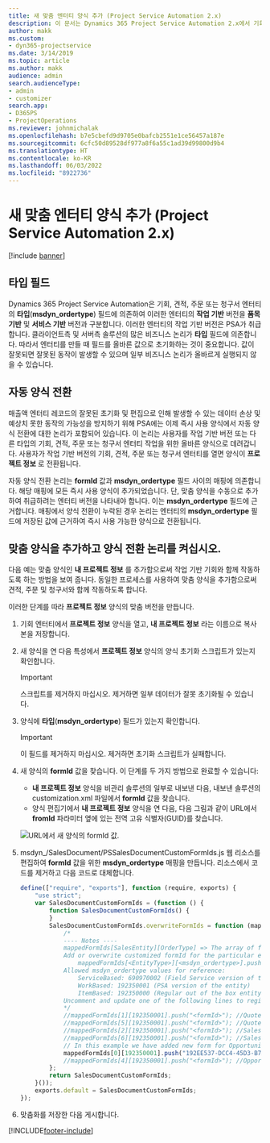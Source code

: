 ```yaml
---
title: 새 맞춤 엔터티 양식 추가 (Project Service Automation 2.x)
description: 이 문서는 Dynamics 365 Project Service Automation 2.x에서 기회, 견적, 주문 또는 청구서를 위한 맞춤 엔터티 양식을 추가하는 방법에 대한 정보를 제공합니다.
author: makk
ms.custom:
- dyn365-projectservice
ms.date: 3/14/2019
ms.topic: article
ms.author: makk
audience: admin
search.audienceType:
- admin
- customizer
search.app:
- D365PS
- ProjectOperations
ms.reviewer: johnmichalak
ms.openlocfilehash: b7e5cbefd9d9705e0bafcb2551e1ce56457a187e
ms.sourcegitcommit: 6cfc50d89528df977a8f6a55c1ad39d99800d9b4
ms.translationtype: HT
ms.contentlocale: ko-KR
ms.lasthandoff: 06/03/2022
ms.locfileid: "8922736"
---
```

# <a name="add-new-custom-entity-forms-project-service-automation-2x"></a>새 맞춤 엔터티 양식 추가 (Project Service Automation 2.x)

[!include [banner](../../includes/psa-now-project-operations.md)]

## <a name="type-field"></a>타입 필드 

Dynamics 365 Project Service Automation은 기회, 견적, 주문 또는 청구서 엔터티의 **타입**(**msdyn\_ordertype**) 필드에 의존하여 이러한 엔터티의 **작업 기반** 버전을 **품목 기반** 및 **서비스 기반** 버전과 구분합니다. 이러한 엔터티의 작업 기반 버전은 PSA가 취급합니다. 클라이언트측 및 서버측 솔루션의 많은 비즈니스 논리가 **타입** 필드에 의존합니다. 따라서 엔터티를 만들 때 필드를 올바른 값으로 초기화하는 것이 중요합니다. 값이 잘못되면 잘못된 동작이 발생할 수 있으며 일부 비즈니스 논리가 올바르게 실행되지 않을 수 있습니다.

## <a name="automatic-form-switching"></a>자동 양식 전환

매출액 엔터티 레코드의 잘못된 초기화 및 편집으로 인해 발생할 수 있는 데이터 손상 및 예상치 못한 동작의 가능성을 방지하기 위해 PSA에는 이제 즉시 사용 양식에서 자동 양식 전환에 대한 논리가 포함되어 있습니다. 이 논리는 사용자를 작업 기반 버전 또는 다른 타입의 기회, 견적, 주문 또는 청구서 엔터티 작업을 위한 올바른 양식으로 데려갑니다. 사용자가 작업 기반 버전의 기회, 견적, 주문 또는 청구서 엔터티를 열면 양식이 **프로젝트 정보** 로 전환됩니다.

자동 양식 전환 논리는 **formId** 값과 **msdyn\_ordertype** 필드 사이의 매핑에 의존합니다. 해당 매핑에 모든 즉시 사용 양식이 추가되었습니다. 단, 맞춤 양식을 수동으로 추가하여 취급하려는 엔터티 버전을 나타내야 합니다. 이는 **msdyn\_ordertype** 필드에 근거합니다. 매핑에서 양식 전환이 누락된 경우 논리는 엔터티의 **msdyn\_ordertype** 필드에 저장된 값에 근거하여 즉시 사용 가능한 양식으로 전환됩니다.

## <a name="add-custom-forms-and-turn-on-the-form-switching-logic"></a>맞춤 양식을 추가하고 양식 전환 논리를 켜십시오.

다음 예는 맞춤 양식인 **내 프로젝트 정보** 를 추가함으로써 작업 기반 기회와 함께 작동하도록 하는 방법을 보여 줍니다. 동일한 프로세스를 사용하여 맞춤 양식을 추가함으로써 견적, 주문 및 청구서와 함께 작동하도록 합니다.

이러한 단계를 따라 **프로젝트 정보** 양식의 맞춤 버전을 만듭니다.

1. 기회 엔터티에서 **프로젝트 정보** 양식을 열고, **내 프로젝트 정보** 라는 이름으로 복사본을 저장합니다.
2. 새 양식을 연 다음 특성에서 **프로젝트 정보** 양식의 양식 초기화 스크립트가 있는지 확인합니다. 

    > [!IMPORTANT]
    > 스크립트를 제거하지 마십시오. 제거하면 일부 데이터가 잘못 초기화될 수 있습니다.

3. 양식에 **타입**(**msdyn\_ordertype**) 필드가 있는지 확인합니다. 

    > [!IMPORTANT]
    > 이 필드를 제거하지 마십시오. 제거하면 초기화 스크립트가 실패합니다.

4. 새 양식의 **formId** 값을 찾습니다. 이 단계를 두 가지 방법으로 완료할 수 있습니다:

    - **내 프로젝트 정보** 양식을 비관리 솔루션의 일부로 내보낸 다음, 내보낸 솔루션의 customization.xml 파일에서 **formId** 값을 찾습니다.
    - 양식 편집기에서 **내 프로젝트 정보** 양식을 연 다음, 다음 그림과 같이 URL에서 **fromId** 파라미터 옆에 있는 전역 고유 식별자(GUID)를 찾습니다.

    ![URL에서 새 양식의 formId 값.](media/how-to-add-custom-forms-in-v2.0.png)

5. msdyn\_/SalesDocument/PSSalesDocumentCustomFormIds.js 웹 리소스를 편집하여 **formId** 값을 위한 **msdyn\_ordertype** 매핑을 만듭니다. 리소스에서 코드를 제거하고 다음 코드로 대체합니다.

    ```javascript
    define(["require", "exports"], function (require, exports) {
        "use strict";
        var SalesDocumentCustomFormIds = (function () {
            function SalesDocumentCustomFormIds() {
            }
            SalesDocumentCustomFormIds.overwriteFormIds = function (mappedFormIds) {
                /*
                ---- Notes ----
                mappedFormIds[SalesEntity][OrderType] => The array of forms IDs that support particular entity and order type
                Add or overwrite customized formId for the particular entity and order type by calling:
                    mappedFormIds[<EntityType>][<msdyn_ordertype>].push("<formId>");
                Allowed msdyn_ordertype values for reference:
                    ServiceBased: 690970002 (Field Service version of the entity)
                    WorkBased: 192350001 (PSA version of the entity)
                    ItemBased: 192350000 (Regular out of the box entity)
                Uncomment and update one of the following lines to register custom PSA form for required entity:
                */      
                //mappedFormIds[1][192350001].push("<formId>"); //Quote
                //mappedFormIds[5][192350001].push("<formId>"); //Quote Line
                //mappedFormIds[2][192350001].push("<formId>"); //Sales Order
                //mappedFormIds[6][192350001].push("<formId>"); //Sales Order Line
                // In this example we have added new form for Opportunity
                mappedFormIds[0][192350001].push("192EE537-DCC4-45D3-B7AF-EA694B9113D2"); //Opportunity
                //mappedFormIds[4][192350001].push("<formId>"); //Opportunity Line
            };
            return SalesDocumentCustomFormIds;
        }());
        exports.default = SalesDocumentCustomFormIds;
    });
    ```

6. 맞춤화를 저장한 다음 게시합니다.


[!INCLUDE[footer-include](../../includes/footer-banner.md)]
